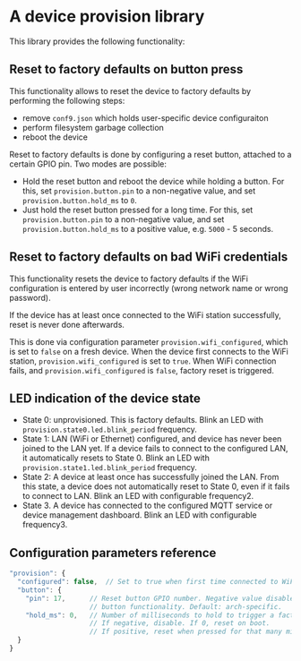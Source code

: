 # A device provision library

This library provides the following functionality:


## Reset to factory defaults on button press

This functionality allows to reset the device to factory defaults by
performing the following steps:

- remove `conf9.json` which holds user-specific device configuraiton
- perform filesystem garbage collection
- reboot the device

Reset to factory defaults is done by configuring a reset button, attached to a
certain GPIO pin. Two modes are possible:

- Hold the reset button and reboot the device while holding a button.
  For this, set `provision.button.pin` to a non-negative value, and set 
  `provision.button.hold_ms` to `0`.
- Just hold the reset button pressed for a long time.
  For this, set `provision.button.pin` to a non-negative value, and set 
  `provision.button.hold_ms` to a positive value, e.g. `5000` - 5 seconds.


## Reset to factory defaults on bad WiFi credentials

This functionality resets the device to factory defaults if the WiFi
configuration is entered by user incorrectly
(wrong network name or wrong password).

If the device has at least once connected to the WiFi station successfully,
reset is never done afterwards.

This is done via configuration parameter `provision.wifi_configured`, which is
set to `false` on a fresh device. When the device first connects to the WiFi
station, `provision.wifi_configured` is set to `true`. When WiFi connection
fails, and `provision.wifi_configured` is `false`, factory reset is triggered.


## LED indication of the device state

- State 0: unprovisioned. This is factory defaults.
  Blink an LED with `provision.state0.led.blink_period` frequency.
- State 1: LAN (WiFi or Ethernet) configured,
  and device has never been joined to the LAN yet.
  If a device fails to connect to the configured LAN,
  it automatically resets to State 0.
  Blink an LED with `provision.state1.led.blink_period` frequency.
- State 2: A device at least once has successfully joined the LAN.
  From this state, a device does not automatically reset to State 0,
  even if it fails to connect to LAN.
  Blink an LED with configurable frequency2.
- State 3. A device has connected to the configured MQTT service or
  device management dashboard.
  Blink an LED with configurable frequency3.


## Configuration parameters reference

```javascript
"provision": {
  "configured": false,  // Set to true when first time connected to WiFi
  "button": {
    "pin": 17,      // Reset button GPIO number. Negative value disables reset
                    // button functionality. Default: arch-specific.
    "hold_ms": 0,   // Number of milliseconds to hold to trigger a factory reset.
                    // If negative, disable. If 0, reset on boot.
                    // If positive, reset when pressed for that many milliseconds.
  }
}
```
